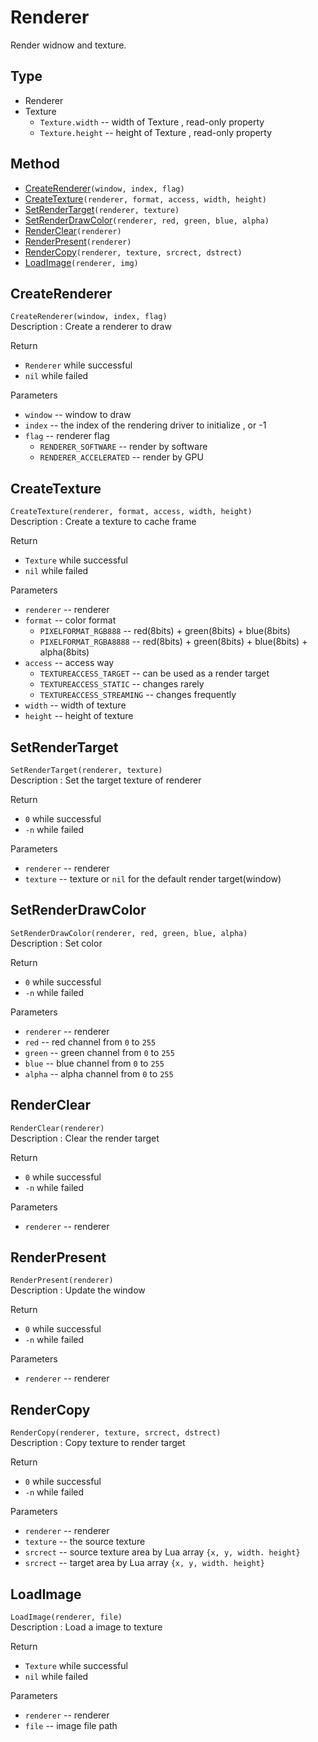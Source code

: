 # Renderer
Render widnow and texture.

## Type
* Renderer
* Texture
  * ``Texture.width``  -- width of Texture , read-only property  
  * ``Texture.height``  -- height of Texture , read-only property  

## Method
* [CreateRenderer](#CreateRenderer)``(window, index, flag)``  
* [CreateTexture](#CreateTexture)``(renderer, format, access, width, height)`` 
* [SetRenderTarget](#SetRenderTarget)``(renderer, texture)`` 
* [SetRenderDrawColor](#SetRenderDrawColor)``(renderer, red, green, blue, alpha)``  
* [RenderClear](#RenderClear)``(renderer)``
* [RenderPresent](#RenderPresent)``(renderer)``
* [RenderCopy](#RenderCopy)``(renderer, texture, srcrect, dstrect)``  
* [LoadImage](#LoadImage)``(renderer, img)``  

## CreateRenderer
``CreateRenderer(window, index, flag)``  
Description : Create a renderer to draw  

Return   
* ``Renderer`` while successful
* ``nil`` while failed

Parameters
* ``window`` -- window to draw  
* ``index`` -- the index of the rendering driver to initialize , or -1
* ``flag`` -- renderer flag
  * ``RENDERER_SOFTWARE`` -- render by software  
  * ``RENDERER_ACCELERATED`` -- render by GPU  

## CreateTexture
``CreateTexture(renderer, format, access, width, height)``  
Description : Create a texture to cache frame  

Return   
* ``Texture`` while successful
* ``nil`` while failed

Parameters
* ``renderer`` -- renderer
* ``format`` -- color format
  * ``PIXELFORMAT_RGB888`` -- red(8bits) + green(8bits) + blue(8bits)  
  * ``PIXELFORMAT_RGBA8888`` -- red(8bits) + green(8bits) + blue(8bits) + alpha(8bits)  
* ``access`` -- access way
  * ``TEXTUREACCESS_TARGET`` -- can be used as a render target   
  * ``TEXTUREACCESS_STATIC`` -- changes rarely  
  * ``TEXTUREACCESS_STREAMING`` -- changes frequently  
* ``width`` -- width of texture
* ``height`` -- height of texture  

## SetRenderTarget
``SetRenderTarget(renderer, texture)``  
Description : Set the target texture of renderer    

Return   
* ``0`` while successful
* ``-n`` while failed

Parameters
* ``renderer`` -- renderer
* ``texture`` -- texture or ``nil`` for the default render target(window)  

## SetRenderDrawColor  
``SetRenderDrawColor(renderer, red, green, blue, alpha)``  
Description : Set color

Return   
* ``0`` while successful
* ``-n`` while failed

Parameters
* ``renderer`` -- renderer  
* ``red`` -- red channel from ``0`` to ``255``  
* ``green`` -- green channel from ``0`` to ``255``  
* ``blue`` -- blue channel from ``0`` to ``255``  
* ``alpha`` -- alpha channel from ``0`` to ``255``  

## RenderClear  
``RenderClear(renderer)``  
Description : Clear the render target

Return   
* ``0`` while successful
* ``-n`` while failed

Parameters
* ``renderer`` -- renderer  

## RenderPresent  
``RenderPresent(renderer)``  
Description : Update the window 

Return   
* ``0`` while successful
* ``-n`` while failed

Parameters
* ``renderer`` -- renderer  

## RenderCopy
``RenderCopy(renderer, texture, srcrect, dstrect)``  
Description : Copy texture to render target    

Return   
* ``0`` while successful
* ``-n`` while failed

Parameters
* ``renderer`` -- renderer
* ``texture`` -- the source texture  
* ``srcrect``  -- source texture area by Lua array ``{x, y, width. height}``  
* ``srcrect``  -- target area by Lua array ``{x, y, width. height}``  


## LoadImage
``LoadImage(renderer, file)``  
Description : Load a image to texture    

Return   
* ``Texture`` while successful
* ``nil`` while failed

Parameters
* ``renderer`` -- renderer
* ``file`` -- image file path  

